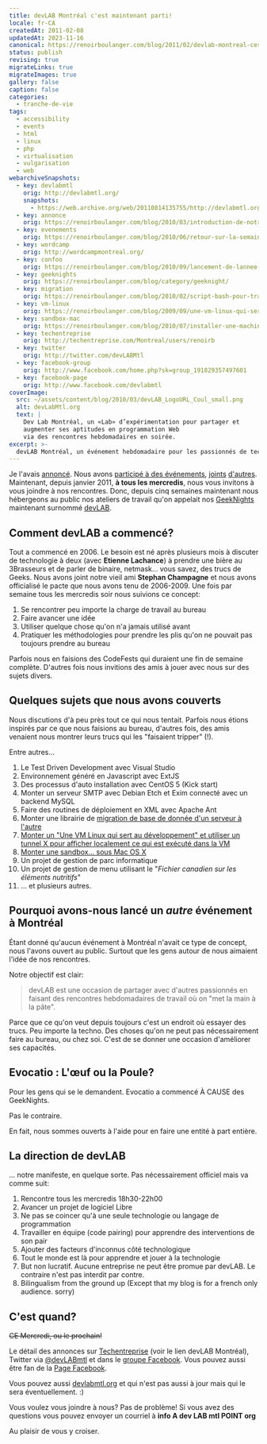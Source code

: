 ```yaml
---
title: devLAB Montréal c'est maintenant parti!
locale: fr-CA
createdAt: 2011-02-08
updatedAt: 2023-11-16
canonical: https://renoirboulanger.com/blog/2011/02/devlab-montreal-cest-maintenant-parti/
status: publish
revising: true
migrateLinks: true
migrateImages: true
gallery: false
caption: false
categories:
  - tranche-de-vie
tags:
  - accessibility
  - events
  - html
  - linux
  - php
  - virtualisation
  - vulgarisation
  - web
webarchiveSnapshots:
  - key: devlabmtl
    orig: http://devlabmtl.org/
    snapshots:
      - https://web.archive.org/web/20110814135755/http://devlabmtl.org/
  - key: annonce
    orig: https://renoirboulanger.com/blog/2010/03/introduction-de-notre-nouveau-projet-evenement-intitule-devlab/
  - key: evenements
    orig: https://renoirboulanger.com/blog/2010/06/retour-sur-la-semaine-des-logiciels-libres-mondev-et-de-la-conference-make-web-not-war-2010/
  - key: wordcamp
    orig: http://wordcampmontreal.org/
  - key: confoo
    orig: https://renoirboulanger.com/blog/2010/09/lancement-de-lannee-2011-pour-la-conference-confoo/
  - key: geeknights
    orig: https://renoirboulanger.com/blog/category/geeknight/
  - key: migration
    orig: https://renoirboulanger.com/blog/2010/02/script-bash-pour-transferer-une-base-de-donnee-mysql-dun-serveur-a-lautre/
  - key: vm-linux
    orig: https://renoirboulanger.com/blog/2009/09/une-vm-linux-qui-sert-au-developpement-php-5-3-avec-eclipse-partie-i/
  - key: sandbox-mac
    orig: https://renoirboulanger.com/blog/2010/07/installer-une-machine-virtuelle-linux-roulant-dans-vmware-fusion-sous-mac-os-x/
  - key: techentreprise
    orig: http://techentreprise.com/Montreal/users/renoirb
  - key: twitter
    orig: http://twitter.com/devLABMtl
  - key: facebook-group
    orig: http://www.facebook.com/home.php?sk=group_191829357497601
  - key: facebook-page
    orig: http://www.facebook.com/devlabmtl
coverImage:
  src: ~/assets/content/blog/2010/03/devLAB_LogoURL_Coul_small.png
  alt: devLabMtl.org
  text: |
    Dev Lab Montréal, un «Lab» d’expérimentation pour partager et
    augmenter ses aptitudes en programmation Web
    via des rencontres hebdomadaires en soirée.
excerpt: >-
  devLAB Montréal, un événement hebdomadaire pour les passionnés de technologie, est maintenant lancé. Découvrez comment ce projet est né, son concept unique et comment vous pouvez y participer.
---
```


Je l'avais [annoncé][annonce]. Nous avons [participé à des événements][evenements], [joints][wordcamp] [d'autres][confoo]. Maintenant, depuis janvier 2011, **à tous les mercredis**, nous vous invitons à vous joindre à nos rencontres. Donc, depuis cinq semaines maintenant nous hébergeons au public nos ateliers de travail qu'on appelait nos [GeekNights][geeknights] maintenant surnommé [devLAB][devlabmtl].

## Comment devLAB a commencé?

Tout a commencé en 2006. Le besoin est né après plusieurs mois à discuter de technologie à deux (avec **Etienne Lachance**) à prendre une bière au 3Brasseurs et de parler de binaire, netmask... vous savez, des trucs de Geeks. Nous avons joint notre vieil ami **Stephan Champagne** et nous avons officialisé le pacte que nous avons tenu de 2006-2009. Une fois par semaine tous les mercredis soir nous suivions ce concept:

1. Se rencontrer peu importe la charge de travail au bureau
2. Faire avancer une idée
3. Utiliser quelque chose qu'on n'a jamais utilisé avant
4. Pratiquer les méthodologies pour prendre les plis qu'on ne pouvait pas toujours prendre au bureau

Parfois nous en faisions des CodeFests qui duraient une fin de semaine complète. D'autres fois nous invitions des amis à jouer avec nous sur des sujets divers.

<!--more-->

## Quelques sujets que nous avons couverts

Nous discutions d'à peu près tout ce qui nous tentait. Parfois nous étions inspirés par ce que nous faisions au bureau, d'autres fois, des amis venaient nous montrer leurs trucs qui les "faisaient tripper" (!).

Entre autres...

1. Le Test Driven Development avec Visual Studio
2. Environnement généré en Javascript avec ExtJS
3. Des processus d'auto installation avec CentOS 5 (Kick start)
4. Monter un serveur SMTP avec Debian Etch et Exim connecté avec un backend MySQL
5. Faire des routines de déploiement en XML avec Apache Ant
6. Monter une librairie de [migration de base de donnée d'un serveur à l'autre][migration]
7. [Monter un "Une VM Linux qui sert au développement" et utiliser un tunnel X pour afficher localement ce qui est exécuté dans la VM][vm-linux]
8. [Monter une sandbox... sous Mac OS X][sandbox-mac]
9. Un projet de gestion de parc informatique
10. Un projet de gestion de menu utilisant le "*Fichier canadien sur les éléments nutritifs*"
11. ... et plusieurs autres.

## Pourquoi avons-nous lancé un *autre* événement à Montréal

Étant donné qu'aucun événement à Montréal n'avait ce type de concept, nous l'avons ouvert au public. Surtout que les gens autour de nous aimaient l'idée de nos rencontres.

Notre objectif est clair:

> devLAB est une occasion de partager avec d'autres passionnés en faisant des rencontres hebdomadaires de travail où on "met la main à la pâte".

Parce que ce qu'on veut depuis toujours c'est un endroit où essayer des trucs. Peu importe la techno. Des choses qu'on ne peut pas nécessairement faire au bureau, ou chez soi. C'est de se donner une occasion d'améliorer ses capacités.

## Evocatio : L'œuf ou la Poule?

Pour les gens qui se le demandent. Evocatio a commencé À CAUSE des GeekNights.

Pas le contraire.

En fait, nous sommes ouverts à l'aide pour en faire une entité à part entière.

## La direction de devLAB

... notre manifeste, en quelque sorte. Pas nécessairement officiel mais va comme suit:

1. Rencontre tous les mercredis 18h30-22h00
2. Avancer un projet de logiciel Libre
3. Ne pas se coincer qu'à une seule technologie ou langage de programmation
4. Travailler en équipe (<span lang="en">code pairing</span>) pour apprendre des interventions de son pair
5. Ajouter des facteurs d'inconnus côté technologique
6. Tout le monde est là pour apprendre et jouer à la technologie
7. But non lucratif. Aucune entreprise ne peut être promue par devLAB. Le contraire n'est pas interdit par contre.
8. <span lang="en">Bilingualism from the ground up</span> (Except that my blog is for a french only audience. sorry)

## C'est quand?

~~CE Mercredi, ou le prochain!~~

Le détail des annonces sur [Techentreprise][techentreprise] (voir le lien devLAB Montréal), Twitter via [@devLABmtl][twitter] et dans le [groupe Facebook][facebook-group]. Vous pouvez aussi être fan de la [Page Facebook][facebook-page].

Vous pouvez aussi [devlabmtl.org][devlabmtl] et qui n'est pas aussi à jour mais qui le sera éventuellement. :)

Vous voulez vous joindre à nous? Pas de problème! Si vous avez des questions vous pouvez envoyer un courriel à **info A dev LAB mtl POINT org**

Au plaisir de vous y croiser.

[annonce]: /blog/2010/03/introduction-de-notre-nouveau-projet-evenement-intitule-devlab/
[evenements]: /blog/2010/06/retour-sur-la-semaine-des-logiciels-libres-mondev-et-de-la-conference-make-web-not-war-2010/
[wordcamp]: http://wordcampmontreal.org/
[confoo]: /blog/2010/09/lancement-de-lannee-2011-pour-la-conference-confoo/
[geeknights]: /blog/category/geeknight/
[devlabmtl]: https://web.archive.org/web/20110814135755/http://devlabmtl.org/
[migration]: /blog/2010/02/script-bash-pour-transferer-une-base-de-donnee-mysql-dun-serveur-a-lautre/
[vm-linux]: /blog/2009/09/une-vm-linux-qui-sert-au-developpement-php-5-3-avec-eclipse-partie-i/
[sandbox-mac]: /blog/2010/07/installer-une-machine-virtuelle-linux-roulant-dans-vmware-fusion-sous-mac-os-x/
[techentreprise]: http://techentreprise.com/Montreal/users/renoirb
[twitter]: http://twitter.com/devLABMtl
[facebook-group]: http://www.facebook.com/home.php?sk=group_191829357497601
[facebook-page]: http://www.facebook.com/devlabmtl
